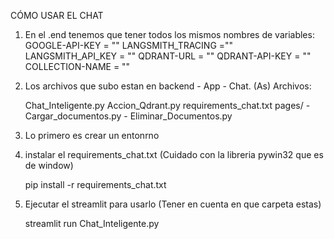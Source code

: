 CÓMO USAR EL CHAT

1) En el .end tenemos que tener todos los mismos nombres de variables:
GOOGLE-API-KEY = ""
LANGSMITH_TRACING =""
LANGSMITH_API_KEY = ""
QDRANT-URL = ""
QDRANT-API-KEY = ""
COLLECTION-NAME = ""

2) Los archivos que subo estan en backend - App - Chat. (As)
    Archivos:

    Chat_Inteligente.py
    Accion_Qdrant.py
    requirements_chat.txt
    pages/
         -   Cargar_documentos.py
         -   Eliminar_Documentos.py

3) Lo primero es crear un entonrno

4) instalar el requirements_chat.txt (Cuidado con la libreria pywin32 que es de window)

    pip install -r requirements_chat.txt

5) Ejecutar el streamlit para usarlo (Tener en cuenta en que carpeta estas)

    streamlit run Chat_Inteligente.py